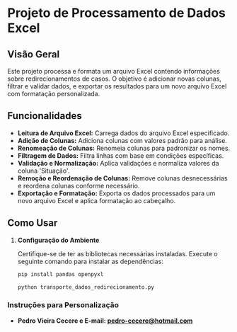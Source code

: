 # Projeto de Processamento de Dados Excel

## Visão Geral

Este projeto processa e formata um arquivo Excel contendo informações sobre redirecionamentos de casos. O objetivo é adicionar novas colunas, filtrar e validar dados, e exportar os resultados para um novo arquivo Excel com formatação personalizada.

## Funcionalidades

- **Leitura de Arquivo Excel:** Carrega dados do arquivo Excel especificado.
- **Adição de Colunas:** Adiciona colunas com valores padrão para análise.
- **Renomeação de Colunas:** Renomeia colunas para padronizar os nomes.
- **Filtragem de Dados:** Filtra linhas com base em condições específicas.
- **Validação e Normalização:** Aplica validações e normaliza valores da coluna 'Situação'.
- **Remoção e Reordenação de Colunas:** Remove colunas desnecessárias e reordena colunas conforme necessário.
- **Exportação e Formatação:** Exporta os dados processados para um novo arquivo Excel e aplica formatação ao cabeçalho.

## Como Usar

1. **Configuração do Ambiente**

   Certifique-se de ter as bibliotecas necessárias instaladas. Execute o seguinte comando para instalar as dependências:

   ```bash
   pip install pandas openpyxl

   python transporte_dados_redirecionamento.py

### Instruções para Personalização

- **Pedro Vieira Cecere e E-mail: pedro-cecere@hotmail.com** 
